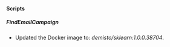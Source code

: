 
#### Scripts
##### FindEmailCampaign
- Updated the Docker image to: *demisto/sklearn:1.0.0.38704*.
